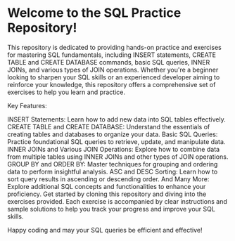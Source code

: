 # Welcome to the SQL Practice Repository!

This repository is dedicated to providing hands-on practice and exercises for mastering SQL fundamentals, including INSERT statements, CREATE TABLE and CREATE DATABASE commands, basic SQL queries, INNER JOINs, and various types of JOIN operations. Whether you're a beginner looking to sharpen your SQL skills or an experienced developer aiming to reinforce your knowledge, this repository offers a comprehensive set of exercises to help you learn and practice.

Key Features:

INSERT Statements: Learn how to add new data into SQL tables effectively.
CREATE TABLE and CREATE DATABASE: Understand the essentials of creating tables and databases to organize your data.
Basic SQL Queries: Practice foundational SQL queries to retrieve, update, and manipulate data.
INNER JOINs and Various JOIN Operations: Explore how to combine data from multiple tables using INNER JOINs and other types of JOIN operations.
GROUP BY and ORDER BY: Master techniques for grouping and ordering data to perform insightful analysis.
ASC and DESC Sorting: Learn how to sort query results in ascending or descending order.
And Many More: Explore additional SQL concepts and functionalities to enhance your proficiency.
Get started by cloning this repository and diving into the exercises provided. Each exercise is accompanied by clear instructions and sample solutions to help you track your progress and improve your SQL skills.

Happy coding and may your SQL queries be efficient and effective!
